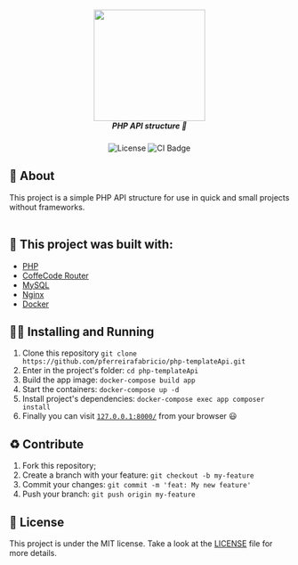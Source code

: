 <h5 align="center">
  <img src="https://upload.wikimedia.org/wikipedia/commons/thumb/3/31/Webysther_20160423_-_Elephpant.svg/1280px-Webysther_20160423_-_Elephpant.svg.png" width="200" /><br>
  <b>PHP API structure</b> 🐘
</h5>
<p align="center">
  <img alt="License" src="https://img.shields.io/badge/license-MIT-brightgreen">
  <img alt="CI Badge" src="https://github.com/pferreirafabricio/php-templateApi/actions/workflows/php.yml/badge.svg">
</p>

## :open_book: About 
This project is a simple PHP API structure for use in quick and small projects without frameworks.
<br /><br />

## :bricks: This project was built with: 
- [PHP](https://www.php.net/)
- [CoffeCode Router](https://github.com/robsonvleite/router)
- [MySQL](https://www.mysql.com/)
- [Nginx](https://www.nginx.com/)
- [Docker](https://www.docker.com/)

## :running_man: Installing and Running  
 1. Clone this repository `git clone https://github.com/pferreirafabricio/php-templateApi.git`
 2. Enter in the project's folder: `cd php-templateApi`
 3. Build the app image: `docker-compose build app`
 4. Start the containers: `docker-compose up -d`
 6. Install project's dependencies: `docker-compose exec app composer install`
 7. Finally you can visit [`127.0.0.1:8000/`](http://127.0.0.1:8000/) from your browser 😃
 
## :recycle: Contribute
 1. Fork this repository;
 2. Create a branch with your feature: ```git checkout -b my-feature```
 3. Commit your changes: ```git commit -m 'feat: My new feature'```
 4. Push your branch: ```git push origin my-feature```
 
## :page_with_curl:	License
This project is under the MIT license. Take a look at the [LICENSE](LICENSE) file for more details.
